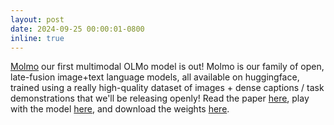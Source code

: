 ```yaml
---
layout: post
date: 2024-09-25 00:00:01-0800
inline: true
---
```


[Molmo](https://molmo.allenai.org) our first multimodal OLMo model is out! Molmo is our family of open, late-fusion image+text language models, all available on huggingface, trained using a really high-quality dataset of images + dense captions / task demonstrations that we'll be releasing openly! Read the paper [here](https://www.arxiv.org/abs/2409.17146), play with the model [here](https://molmo.allenai.org), and download the weights [here](https://huggingface.co/collections/allenai/molmo-66f379e6fe3b8ef090a8ca19). 